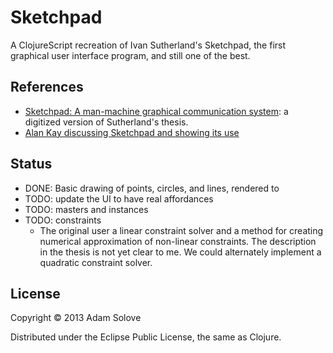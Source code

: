# Sketchpad

A ClojureScript recreation of Ivan Sutherland's Sketchpad, the first graphical user interface program, and still one of the best. 

## References

* [Sketchpad: A man-machine graphical communication system](http://www.cl.cam.ac.uk/techreports/UCAM-CL-TR-574.pdf): a digitized version of Sutherland's thesis.
* [Alan Kay discussing Sketchpad and showing its use](http://www.youtube.com/watch?v=mOZqRJzE8xg)

## Status

* DONE: Basic drawing of points, circles, and lines, rendered to <canvas>
* TODO: update the UI to have real affordances
* TODO: masters and instances
* TODO: constraints
  * The original user a linear constraint solver and a method for creating numerical approximation of non-linear constraints. The description in the thesis is not yet clear to me. We could alternately implement a quadratic constraint solver.

## License

Copyright © 2013 Adam Solove

Distributed under the Eclipse Public License, the same as Clojure.

